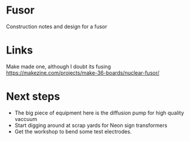 # Fusor
Construction notes and design for a fusor

# Links

Make made one, although I doubt its fusing https://makezine.com/projects/make-36-boards/nuclear-fusor/

# Next steps
- The big piece of equipment here is the diffusion pump for high quality vaccuum 
- Start digging around at scrap yards for Neon sign transformers
- Get the workshop to bend some test electrodes.
